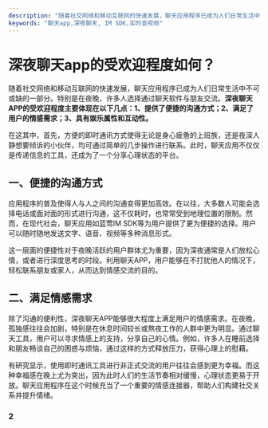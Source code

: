 ```yaml
---
description: "随着社交网络和移动互联网的快速发展，聊天应用程序已成为人们日常生活中不可或缺的一部分。特别是在夜晚，许多人选择通过聊天软件与朋友交流。**深夜聊天APP的受欢迎程度主要体现在以下几点：1、提供了便捷的沟通方式；2、满足了用户的情感需求；3、具有娱乐属性和互动性。** "
keywords: "聊天app,深夜聊天, IM SDK,实时音视频"
---
```

# 深夜聊天app的受欢迎程度如何？

随着社交网络和移动互联网的快速发展，聊天应用程序已成为人们日常生活中不可或缺的一部分。特别是在夜晚，许多人选择通过聊天软件与朋友交流。**深夜聊天APP的受欢迎程度主要体现在以下几点：1、提供了便捷的沟通方式；2、满足了用户的情感需求；3、具有娱乐属性和互动性。** 

在这其中，首先，方便的即时通讯方式使得无论是身心疲惫的上班族，还是夜深人静想要倾诉的小伙伴，均可通过简单的几步操作进行联系。此时，聊天应用不仅仅是传递信息的工具，还成为了一个分享心理状态的平台。

## 一、便捷的沟通方式

应用程序的普及使得人与人之间的沟通变得更加高效。在以往，大多数人可能会选择电话或面对面的形式进行沟通，这不仅耗时，也常常受到地理位置的限制。然而，在现代社会，聊天应用如蓝莺IM SDK等为用户提供了更为便捷的选择。用户可以随时随地发送文字、语音、视频等多种消息形式。

这一层面的便捷性对于夜晚活跃的用户群体尤为重要，因为深夜通常是人们放松心情，或者进行深度思考的时段。利用聊天APP，用户能够在不打扰他人的情况下，轻松联系朋友或家人，从而达到情感交流的目的。

## 二、满足情感需求

除了沟通的便利性，深夜聊天APP能够很大程度上满足用户的情感需求。在夜晚，孤独感往往会加剧，特别是在休息时间较长或熬夜工作的人群中更为明显。通过聊天工具，用户可以寻求情感上的支持，分享自己的心情。例如，许多人在睡前选择和朋友畅谈自己的困惑与烦恼，通过这样的方式释放压力，获得心理上的慰藉。

有研究显示，使用即时通讯工具进行非正式交流的用户往往会感到更为幸福。而这种幸福感在晚上尤为突出，因为此时人们的生活节奏相对缓慢，心理状态更易于开放。聊天应用程序在这个时候充当了一个重要的情感连接器，帮助人们构建社交关系并提升情绪。

### 2
